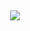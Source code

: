##

<p align="center">
  <img src="https://github-readme-stats.anuraghazra1.vercel.app/api/top-langs/?username=lubeires&theme=dark&hide_border=false&no-bg=true&no-frame=true&langs_count=10" />
</p>

##
